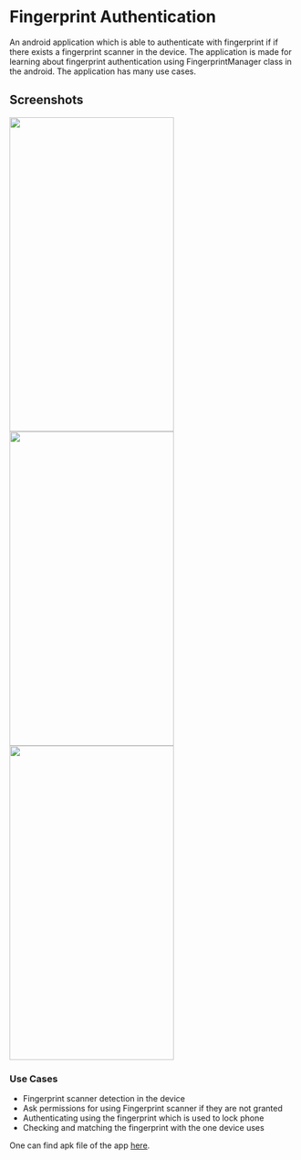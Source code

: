 # Fingerprint Authentication
An android application which is able to authenticate with fingerprint if if there exists a fingerprint scanner in the device. The application 
is made for learning about fingerprint authentication using FingerprintManager class in the android. The application has many use cases.

## Screenshots

<p>
  <img src="https://user-images.githubusercontent.com/30550059/55285843-06ce2200-53b1-11e9-86c2-c7751add8da6.png" width="288" height="550" />
  <img src="https://user-images.githubusercontent.com/30550059/55285843-06ce2200-53b1-11e9-86c2-c7751add8da6.png" width="288" height="550" /> 
  <img src="https://user-images.githubusercontent.com/30550059/55285844-06ce2200-53b1-11e9-9521-9b029e5d0130.png" width="288" height="550" />
</p>

### Use Cases
- Fingerprint scanner detection in the device
- Ask permissions for using Fingerprint scanner if they are not granted
- Authenticating using the fingerprint which is used to lock phone
- Checking and matching the fingerprint with the one device uses

One can find apk file of the app <a href='https://drive.google.com/open?id=1Uvhi42dThgTQSHp1rbr2VwHOSPHQLxo5'>here</a>.
